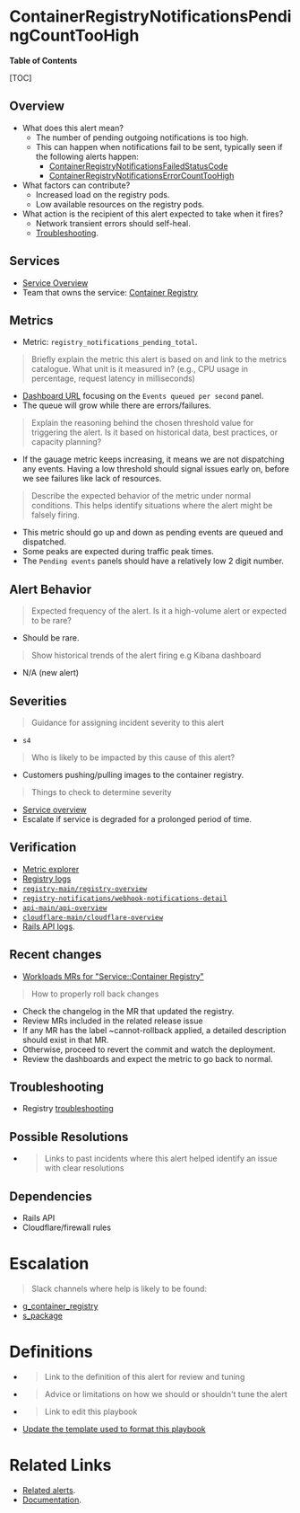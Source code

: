 # ContainerRegistryNotificationsPendingCountTooHigh

**Table of Contents**

[TOC]

## Overview

- What does this alert mean?
  - The number of pending outgoing notifications is too high.
  - This can happen when notifications fail to be sent, typically seen if the following alerts happen:
    -  [ContainerRegistryNotificationsFailedStatusCode](./ContainerRegistryNotificationsFailedStatusCode.md)
    -  [ContainerRegistryNotificationsErrorCountTooHigh](./ContainerRegistryNotificationsErrorCountTooHigh.md)
- What factors can contribute?
  - Increased load on the registry pods.
  - Low available resources on the registry pods.
- What action is the recipient of this alert expected to take when it fires?
  - Network transient errors should self-heal.
  - [Troubleshooting](../webhook-notifications.md#troubleshooting).

## Services

- [Service Overview](../README.md)
- Team that owns the service: [Container Registry](hhttps://handbook.gitlab.com/handbook/engineering/development/ops/package/container-registry/)

## Metrics

- Metric: `registry_notifications_pending_total`.
> Briefly explain the metric this alert is based on and link to the metrics catalogue. What unit is it measured in? (e.g., CPU usage in percentage, request latency in milliseconds)
- [Dashboard URL](https://dashboards.gitlab.net/d/registry-notifications/registry-webhook-notifications-detail) focusing on the `Events queued per second` panel.
- The queue will grow while there are errors/failures.
> Explain the reasoning behind the chosen threshold value for triggering the alert. Is it based on historical data, best practices, or capacity planning?
- If the gauage metric keeps increasing, it means we are not dispatching any events. Having a low threshold should signal issues early on, before we see failures like lack of resources.
> Describe the expected behavior of the metric under normal conditions. This helps identify situations where the alert might be falsely firing.
- This metric should go up and down as pending events are queued and dispatched.
- Some peaks are expected during traffic peak times.
- The `Pending events` panels should have a relatively low 2 digit number.

## Alert Behavior

> Expected frequency of the alert. Is it a high-volume alert or expected to be rare?
- Should be rare.
> Show historical trends of the alert firing e.g  Kibana dashboard
- N/A (new alert)

## Severities

> Guidance for assigning incident severity to this alert
- `s4`
> Who is likely to be impacted by this cause of this alert?
- Customers pushing/pulling images to the container registry.
> Things to check to determine severity
- [Service overview](https://dashboards.gitlab.net/d/registry-main/registry3a-overview?orgId=1)
- Escalate if service is degraded for a prolonged period of time.

## Verification

- [Metric explorer](https://dashboards.gitlab.net/goto/7BwhS-9Ig?orgId=1)
- [Registry logs](https://log.gprd.gitlab.net/app/r/s/mUjiG)
- [`registry-main/registry-overview`](https://dashboards.gitlab.net/d/registry-main/registry-overview)
- [`registry-notifications/webhook-notifications-detail`](https://dashboards.gitlab.net/d/registry-notifications/webhook-notifications-detail)
- [`api-main/api-overview`](https://dashboards.gitlab.net/d/api-main/api-overview)
- [`cloudflare-main/cloudflare-overview`](https://dashboards.gitlab.net/d/cloudflare-main/cloudflare-overview)
- [Rails API logs](https://log.gprd.gitlab.net/app/r/s/nxwUF).

## Recent changes

- [Workloads MRs for "Service::Container Registry"](https://gitlab.com/gitlab-com/gl-infra/k8s-workloads/gitlab-com/-/merge_requests?scope=all&state=opened&label_name[]=Service%3A%3AContainer%20Registry)
> How to properly roll back changes
- Check the changelog in the MR that updated the registry.
- Review MRs included in the related release issue
- If any MR has the label ~cannot-rollback applied, a detailed description should exist in that MR.
- Otherwise, proceed to revert the commit and watch the deployment.
- Review the dashboards and expect the metric to go back to normal.


## Troubleshooting

- Registry [troubleshooting](../webhook-notifications.md#troubleshooting)

## Possible Resolutions

- > Links to past incidents where this alert helped identify an issue with clear resolutions

## Dependencies

- Rails API
- Cloudflare/firewall rules

# Escalation

> Slack channels where help is likely to be found:
- [g_container_registry](https://gitlab.enterprise.slack.com/archives/CRD4A8HG8)
- [s_package](https://gitlab.enterprise.slack.com/archives/CAGEWDLPQ)

# Definitions

- > Link to the definition of this alert for review and tuning
- > Advice or limitations on how we should or shouldn't tune the alert
- > Link to edit this playbook
- [Update the template used to format this playbook](https://gitlab.com/gitlab-com/runbooks/-/edit/master/docs/template-alert-playbook.md?ref_type=heads)

# Related Links

- [Related alerts](https://gitlab.com/gitlab-com/runbooks/-/tree/master/docs/registry/alerts?ref_type=heads).
- [Documentation](https://gitlab.com/gitlab-com/runbooks/-/tree/master/docs/registry/README.md?ref_type=heads).